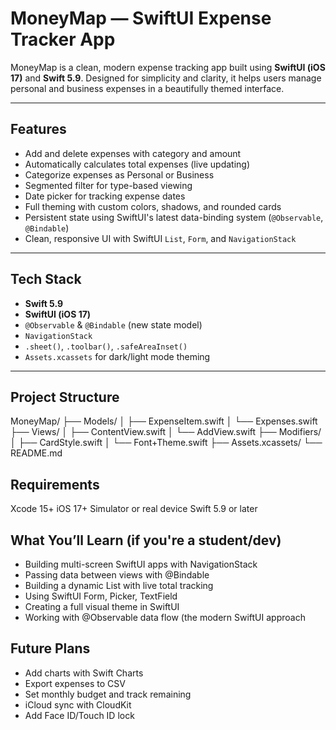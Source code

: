 #  MoneyMap — SwiftUI Expense Tracker App

MoneyMap is a clean, modern expense tracking app built using **SwiftUI (iOS 17)** and **Swift 5.9**. Designed for simplicity and clarity, it helps users manage personal and business expenses in a beautifully themed interface.

---

##  Features

- Add and delete expenses with category and amount
-  Automatically calculates total expenses (live updating)
-  Categorize expenses as Personal or Business
-  Segmented filter for type-based viewing
-  Date picker for tracking expense dates
-  Full theming with custom colors, shadows, and rounded cards
-  Persistent state using SwiftUI's latest data-binding system (`@Observable`, `@Bindable`)
-  Clean, responsive UI with SwiftUI `List`, `Form`, and `NavigationStack`

---


##  Tech Stack

- **Swift 5.9**
- **SwiftUI (iOS 17)**
- `@Observable` & `@Bindable` (new state model)
- `NavigationStack`
- `.sheet()`, `.toolbar()`, `.safeAreaInset()`
- `Assets.xcassets` for dark/light mode theming

---

##  Project Structure


MoneyMap/
├── Models/
│   ├── ExpenseItem.swift
│   └── Expenses.swift
├── Views/
│   ├── ContentView.swift
│   └── AddView.swift
├── Modifiers/
│   ├── CardStyle.swift
│   └── Font+Theme.swift
├── Assets.xcassets/
└── README.md

## Requirements

Xcode 15+
iOS 17+ Simulator or real device
Swift 5.9 or later

## What You’ll Learn (if you're a student/dev)

- Building multi-screen SwiftUI apps with NavigationStack
- Passing data between views with @Bindable
- Building a dynamic List with live total tracking
- Using SwiftUI Form, Picker, TextField
- Creating a full visual theme in SwiftUI
- Working with @Observable data flow (the modern SwiftUI approach

## Future Plans

- Add charts with Swift Charts
- Export expenses to CSV
- Set monthly budget and track remaining
- iCloud sync with CloudKit
- Add Face ID/Touch ID lock



